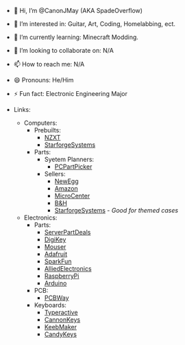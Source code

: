 - 👋 Hi, I’m @CanonJMay (AKA SpadeOverflow)
- 👀 I’m interested in: Guitar, Art, Coding, Homelabbing, ect.
- 🌱 I’m currently learning: Minecraft Modding.
- 💞️ I’m looking to collaborate on: N/A
- 📫 How to reach me: N/A
- 😄 Pronouns: He/Him
- ⚡ Fun fact: Electronic Engineering Major

- Links:
  - Computers:
    - Prebuilts:
      - [NZXT](https://nzxt.com)
      - [StarforgeSystems](https://starforgesystems.com)
    - Parts:
      - Syetem Planners:
        - [PCPartPicker](https://pcpartpicker.com)
      - Sellers:
        - [NewEgg](https://www.newegg.com)
        - [Amazon](https://www.amazon.com)
        - [MicroCenter](https://www.microcenter.com)
        - [B&H](https://www.bhphotovideo.com)
        - [StarforgeSystems](https://starforgesystems.com) - *Good for themed cases*
  - Electronics:
    - Parts:
      - [ServerPartDeals](https://serverpartdeals.com)
      - [DigiKey](https://www.digikey.com)
      - [Mouser](https://www.mouser.com)
      - [Adafruit](https://www.adafruit.com)
      - [SparkFun](https://www.sparkfun.com)
      - [AlliedElectronics](https://us.rs-online.com)
      - [RaspberryPi](https://www.raspberrypi.com)
      - [Arduino](https://www.arduino.cc)
    - PCB:
      - [PCBWay](https://www.pcbway.com)
    - Keyboards:
      - [Typeractive](https://typeractive.xyz)
      - [CannonKeys](https://cannonkeys.com)
      - [KeebMaker](https://keebmaker.com)
      - [CandyKeys](https://candykeys.com)

